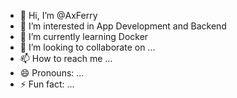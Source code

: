 - 👋 Hi, I’m @AxFerry
- 👀 I’m interested in App Development and Backend 
- 🌱 I’m currently learning Docker
- 💞️ I’m looking to collaborate on ...
- 📫 How to reach me ...
- 😄 Pronouns: ...
- ⚡ Fun fact: ...

<!---
AxFerry/AxFerry is a ✨ special ✨ repository because its `README.md` (this file) appears on your GitHub profile.
You can click the Preview link to take a look at your changes.
--->
